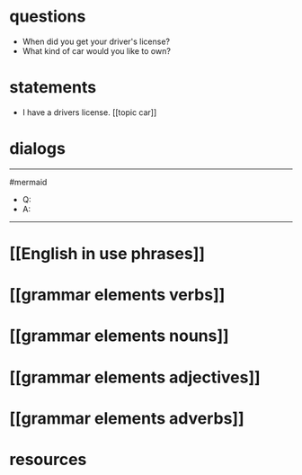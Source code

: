 # questions 
- When did you get your driver's license?
- What kind of car would you like to own?

# statements
- I have a drivers license. [[topic car]]

# dialogs
---
#mermaid 

- Q: 
- A: 

---

# [[English in use phrases]]

# [[grammar elements verbs]]

# [[grammar elements nouns]]

# [[grammar elements adjectives]]

# [[grammar elements adverbs]]

# resources
